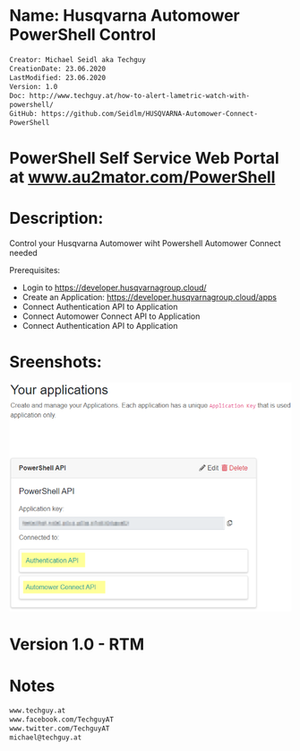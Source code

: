 # Name: Husqvarna Automower PowerShell Control
    Creator: Michael Seidl aka Techguy
    CreationDate: 23.06.2020
    LastModified: 23.06.2020
    Version: 1.0
    Doc: http://www.techguy.at/how-to-alert-lametric-watch-with-powershell/
    GitHub: https://github.com/Seidlm/HUSQVARNA-Automower-Connect-PowerShell


# PowerShell Self Service Web Portal at www.au2mator.com/PowerShell


# Description: 
Control your Husqvarna Automower wiht Powershell
Automower Connect needed

Prerequisites:
- Login to https://developer.husqvarnagroup.cloud/
- Create an Application: https://developer.husqvarnagroup.cloud/apps
- Connect Authentication API to Application
- Connect Automower Connect API to Application
- Connect Authentication API to Application


# Sreenshots:
![Demo](Screenshots\HusqvarnaAPI.png)






# Version 1.0 - RTM

# Notes
    www.techguy.at
    www.facebook.com/TechguyAT
    www.twitter.com/TechguyAT
    michael@techguy.at

